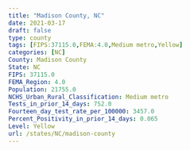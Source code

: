 ```yaml
---
title: "Madison County, NC"
date: 2021-03-17
draft: false
type: county
tags: [FIPS:37115.0,FEMA:4.0,Medium metro,Yellow]
categories: [NC]
County: Madison County
State: NC
FIPS: 37115.0
FEMA_Region: 4.0
Population: 21755.0
NCHS_Urban_Rural_Classification: Medium metro
Tests_in_prior_14_days: 752.0
Fourteen_day_test_rate_per_100000: 3457.0
Percent_Positivity_in_prior_14_days: 0.065
Level: Yellow
url: /states/NC/madison-county
---
```



